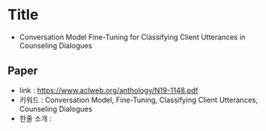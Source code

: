 ﻿# Title
- Conversation Model Fine-Tuning for Classifying Client Utterances in Counseling Dialogues

## Paper

- link : https://www.aclweb.org/anthology/N19-1148.pdf
- 키워드 : Conversation Model,  Fine-Tuning, Classifying Client Utterances, Counseling Dialogues
- 한줄 소개 : 
